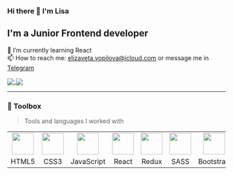 ### Hi there 👋 I'm Lisa
## I'm a Junior Frontend developer 
🌱 I’m currently learning React <br>
📫 How to reach me: elizaveta.vopilova@icloud.com or message me in [Telegram](https://t.me/babet_ta)

<!-- ![Anurag's GitHub stats](https://github-readme-stats.vercel.app/api?username=babet-ta&theme=buefy&show_icons=true) <br> -->

<!--
**babet-ta/babet-ta** is a ✨ _special_ ✨ repository because its `README.md` (this file) appears on your GitHub profile.

Here are some ideas to get you started:

- 🔭 I’m currently working on ...
- 🌱 I’m currently learning ...
- 👯 I’m looking to collaborate on ...
- 🤔 I’m looking for help with ...
- 💬 Ask me about ...
- 📫 How to reach me: ...
- 😄 Pronouns: ...
- ⚡ Fun fact: ...
-->

<a href="https://github.com/anuraghazra/convoychat">
  <img align="center" src="https://github-readme-stats.vercel.app/api/top-langs/?username=babet-ta&exclude_repo=Digital-Project&layout=donut" />
</a> 
<a href="https://git.io/streak-stats">
  <img align="center" src="https://streak-stats.demolab.com?user=babet-ta&theme=gruvbox-duo&hide_border=true&card_width=400" />
</a>

---

### 🧰 Toolbox
> Tools and languages I worked with

<table>
<tbody>
  <tr>
    <td align="center" width="90px">
      <img src="https://cdn.jsdelivr.net/gh/devicons/devicon/icons/html5/html5-plain.svg" width="50px" />
    </td>
    <td align="center" width="90px">
      <img src="https://cdn.jsdelivr.net/gh/devicons/devicon/icons/css3/css3-plain.svg" width="50px" />
    </td>
    <td align="center" width="90px">
      <img src="https://cdn.jsdelivr.net/gh/devicons/devicon/icons/javascript/javascript-plain.svg" width="50px" />
    </td>
    <td align="center" width="90px">
      <img src="https://cdn.jsdelivr.net/gh/devicons/devicon/icons/react/react-original.svg" width="50px" />
    </td>
    <td align="center" width="90px">
      <img src="https://cdn.jsdelivr.net/gh/devicons/devicon/icons/redux/redux-original.svg" width="50px" />
    </td>
    <td align="center" width="90px">
       <img src="https://cdn.jsdelivr.net/gh/devicons/devicon/icons/sass/sass-original.svg" width="50px" />
    </td>
    <td align="center" width="90px">
      <img src="https://cdn.jsdelivr.net/gh/devicons/devicon/icons/bootstrap/bootstrap-plain.svg" width="50px" />
    </td>
    <td align="center" width="90px">
      <img src="https://cdn.jsdelivr.net/gh/devicons/devicon/icons/nodejs/nodejs-plain.svg" width="50px" />
    </td>
    <td align="center" width="90px">
      <img src="https://cdn.jsdelivr.net/gh/devicons/devicon/icons/git/git-plain.svg" width="50px" />
    </td>
    <td align="center" width="90px">
      <img src="https://cdn.jsdelivr.net/gh/devicons/devicon/icons/npm/npm-original-wordmark.svg" width="50px" />
    </td>
    <td align="center" width="90px">
      <img src="https://cdn.jsdelivr.net/gh/devicons/devicon/icons/webpack/webpack-plain.svg" width="50px" />
    </td>
    <td align="center" width="90px">
      <img src="https://cdn.jsdelivr.net/gh/devicons/devicon/icons/figma/figma-original.svg" width="50px" />
    </td>
  </tr>
  <tr>
    <td align="center" width="90px">HTML5</td>
    <td align="center" width="90px">CSS3</td>
    <td align="center" width="90px">JavaScript</td>
    <td align="center" width="90px">React</td>
    <td align="center" width="90px">Redux</td>
    <td align="center" width="90px">SASS</td>
    <td align="center" width="90px">Bootstrap</td>
    <td align="center" width="90px">Node.js</td>
    <td align="center" width="90px">Git </td>
    <td align="center" width="90px">npm</td>
    <td align="center" width="90px">Webpack</td>
    <td align="center" width="90px">Figma</td>
  </tr>
</tbody>
</table>
